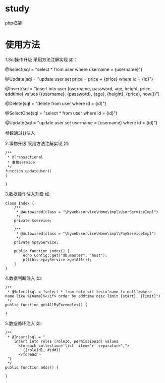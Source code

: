 # study
php框架
# 使用方法
1.Sql操作升级
采用方法注解实现 如：

@Select(sql = "select * from user where username = {username}")

@Update(sql = "update user set price = price + {price} where id = {id}")

@Insert(sql = "insert into user (username, password, age, height, price, addtime) values ({username}, {password}, {age}, {height}, {price}, now())")

@Delete(sql = "delete from user where id = {id}")

@SelectOne(sql = "select * from user where id = {id}")

@Update(sql = "update user set username = {username} where id = {id}")

参数通过{}注入

2.事物升级
采用方法注解实现 如:

    /**
     * @Transactional
     * 事物service
     */
    function updateUser()
    {
    
    }
3.数据操作注入升级 如:

    class Index {
        /**
         * @Autowired(class = "\hyweb\service\Home\impl\UserServiceImpl")
         */
        private $service;
    
        /**
         * @Autowired(class = "\hyweb\service\Home\impl\PayServiceImpl")
         */
        private $payService;
    
        public function index() {
            echo Config::get("db.master", "host");
            p($this->payService->getAll());
        }
    }
4.数据判断注入 如:

    /**
     * @Select(sql = "select * from role <if test='name != null'>where name like %{name}%</if> order by addtime desc limit {start}, {limit}")
     */
    public function getAllByExcemples() {

    }
5.数据循环注入 如:
    
    /**
     * @Insert(sql = "
        insert into roles (roleId, permissionId) values
          <foreach collection='list' item='r' separator=",">
            ({roleId}, #id#})
          </foreach>
     ")
     */
    public function adds() {

    }